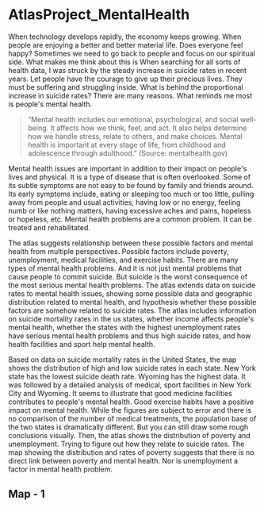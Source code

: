 # AtlasProject_MentalHealth

When technology develops rapidly, the economy keeps growing. When people are enjoying a better and better material life. Does everyone feel happy? Sometimes we need to go back to people and focus on our spiritual side. What makes me think about this is When searching for all sorts of health data, I was struck by the steady increase in suicide rates in recent years. Let people have the courage to give up their precious lives. They must be suffering and struggling inside. What is behind the proportional increase in suicide rates? There are many reasons. What reminds me most is people's mental health.

> “Mental health includes our emotional, psychological, and social well-being. It affects how we think, feel, and act. It also helps determine how we handle stress, relate to others, and make choices. Mental health is important at every stage of life, from childhood and adolescence through adulthood.” (Source: mentalhealth.gov)

Mental health issues are important in addition to their impact on people's lives and physical. It is a type of disease that is often overlooked. Some of its subtle symptoms are not easy to be found by family and friends around. Its early symptoms include, eating or sleeping too much or too little, pulling away from people and usual activities, having low or no energy, feeling numb or like nothing matters, having excessive aches and pains, hopeless or hopeless, etc. Mental health problems are a common problem. It can be treated and rehabilitated.

The atlas suggests relationship between these possible factors and mental health from multiple perspectives. Possible factors include poverty, unemployment, medical facilities, and exercise habits. There are many types of mental health problems. And it is not just mental problems that cause people to commit suicide. But suicide is the worst consequence of the most serious mental health problems. The atlas extends data on suicide rates to mental health issues, showing some possible data and geographic distribution related to mental health, and hypothesis whether these possible factors are somehow related to suicide rates. The atlas includes information on suicide mortality rates in the us states, whether income affects people's mental health, whether the states with the highest unemployment rates have serious mental health problems and thus high suicide rates, and how health facilities and sport help mental health.

Based on data on suicide mortality rates in the United States, the map shows the distribution of high and low suicide rates in each state. New York state has the lowest suicide death rate. Wyoming has the highest data. It was followed by a detailed analysis of medical, sport facilities in New York City and Wyoming. It seems to illustrate that good medicine facilities contributes to people's mental health. Good exercise habits have a positive impact on mental health. While the figures are subject to error and there is no comparison of the number of medical treatments, the population base of the two states is dramatically different. But you can still draw some rough conclusions visually. Then, the atlas shows the distribution of poverty and unemployment. Trying to figure out how they relate to suicide rates. The map showing the distribution and rates of poverty suggests that there is no direct link between poverty and mental health. Nor is unemployment a factor in mental health problem.

## Map - 1
